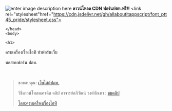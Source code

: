 ![enter image description here](https://www.pttplc.com/uploads/Highlight/2024/670320_%E0%B8%82%E0%B8%AD%E0%B9%80%E0%B8%8A%E0%B8%B4%E0%B8%8D%E0%B8%8A%E0%B8%A7%E0%B8%99%E0%B8%94%E0%B8%B2%E0%B8%A7%E0%B8%99%E0%B9%8C%E0%B9%82%E0%B8%AB%E0%B8%A5%E0%B8%94-PTT45-Pride.gif)
**ดาวน์โหลด CDN ฟอร์นปตท.ฟรี!!**
    <link
    rel="stylesheet"href="https://cdn.jsdelivr.net/gh/allaboutitappscript/font_ptt45_pride/stylesheet.css">
    <style type="text/css">

**

>รูปแบบตัวหนา :  font-family: 'ptt_45_pridebold';

**

>  รูปแบบตัวบาง: font-family: 'ptt_45_pride';


****ตัวอย่างการนำไปใช้งาน****

    <!DOCTYPE html>
    <html>
    <head>
    <title>CDN FONT PTT 45 Pride</title>
    
        <link
    rel="stylesheet"href="https://cdn.jsdelivr.net/gh/allaboutitappscript/font_ptt45_pride/stylesheet.css">
  <style type="text/css">
body {
    font-family: 'ptt_45_pride';
           }

   </style>
    </head>
    <body>
    
    <h1>
ครบเครื่องเรื่องไอที ทำฟอร์นเว็บ</h1>
    <p>ทดสอบฟอร์น ปตท.</p>    
    </body>
    </html>


> ขอขอบคุณ:
> [เว็บไซต์ปตท.](https://www.pttplc.com/th/Media/Activity/Highlights/Content-41143.aspx)
> 
> วิธีดาวน์โหลดเครดิต คลิป อาจารย์อภิวัฒน์ วงศ์กัณหา :
> [ชมคลิป](https://youtu.be/yW2vN6zmu0w)
> 
> [โดย:ครบเครื่องเรื่องไอที](https://lin.ee/XdCPip9)
